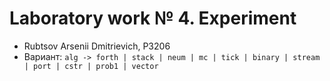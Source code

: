 # Laboratory work № 4. Experiment
- Rubtsov Arsenii Dmitrievich, P3206
- Вариант: `alg -> forth | stack | neum | mc | tick | binary | stream | port | cstr | prob1 | vector`
